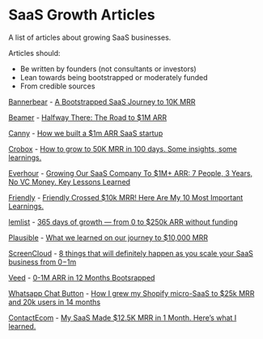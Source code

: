 # SaaS Growth Articles

A list of articles about growing SaaS businesses.

Articles should:

- Be written by founders (not consultants or investors)
- Lean towards being bootstrapped or moderately funded
- From credible sources

[Bannerbear](https://www.bannerbear.com) - [A Bootstrapped SaaS Journey to 10K MRR](https://www.bannerbear.com/journey-to-10k-mrr/)

[Beamer](https://www.getbeamer.com) - [Halfway There: The Road to $1M ARR](https://www.getbeamer.com/blog/halfway-there-the-road-to-1m-arr)

[Canny](https://canny.io) - [How we built a $1m ARR SaaS startup](https://canny.io/blog/how-we-built-a-1m-arr-saas-startup/)

[Crobox](https://crobox.com/) - [How to grow to 50K MRR in 100 days. Some insights, some learnings.](https://medium.com/@rodgerdwightbuyvoets/how-to-grow-to-50k-mrr-in-100-days-some-insights-some-learnings-585fbcd0ddec)

[Everhour](https://everhour.com/) - [Growing Our SaaS Company To $1M+ ARR: 7 People, 3 Years, No VC Money. Key Lessons Learned](https://medium.com/everhour/growing-our-saas-company-to-1m-arr-7-people-3-years-no-vc-money-key-lessons-learned-2d53766507d2)

[Friendly](https://friendly.is/en/10k-mrr) - [Friendly Crossed $10k MRR! Here Are My 10 Most Important Learnings.](https://friendly.is/en/10k-mrr)

[lemlist](https://www.lemlist.com/) - [365 days of growth — from 0 to $250k ARR without funding](https://medium.com/@guillaume.moubeche/365-days-of-growth-from-0-to-250k-arr-2014d0c54671)

[Plausible](https://plausible.io) - [What we learned on our journey to $10,000 MRR](https://plausible.io/blog/growing-saas-mrr)

[ScreenCloud](https://screencloud.com/) - [8 things that will definitely happen as you scale your SaaS business from $0-$1m](https://medium.com/screencloud-journey/8-things-that-will-definitely-happen-as-you-scale-your-saas-business-from-0-1m-f42aa7c37be0)

[Veed](https://www.veed.io) - [0-1M ARR in 12 Months Bootsrapped](https://www.veed.io/blog/0-1m-arr-12-months/)

[Whatsapp Chat Button](https://apps.shopify.com/whatsapp-chat-button) - [How I grew my Shopify micro-SaaS to $25k MRR and 20k users in 14 months](https://www.preetamnath.com/blog/grow-shopify-micro-saas-to-25k-mrr-in-14-months)

[ContactEcom](https://contactecom.com/) - [My SaaS Made $12.5K MRR in 1 Month. Here’s what I learned.](https://omaidfaizyar.medium.com/my-saas-made-12-5k-mrr-in-1-month-heres-what-i-learned-447d61adee2a)
